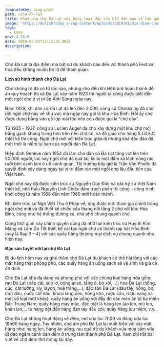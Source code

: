 ```yaml
---
templateKey: blog-post
path: /cho-da-lat
title: Khám phá chợ Đà Lạt với hàng loạt đặc sản hấp dẫn mua về làm quà
image: 'https://dulichtoday.vn/wp-content/uploads/2019/01/dia-diem-choi-dem-da-lat-cho.jpg' 
tags:
  - Love
uev: 4.18.6
date: 2019-06-21T13:12:33.962Z
description:

---
```


Chợ Đà Lạt là địa điểm mà bất cứ du khách nào đến với thành phố Festival hoa đều không muốn bỏ lỡ để tham quan. 


**Lịch sử hình thành chợ Đà Lạt**

Chợ không rõ đã có từ lúc nào, nhưng cho đến khi Hébrard hoàn thành đồ án quy hoạch thị xã Đà Lạt vào năm 1923 thì người ta cũng được biết đến một ngôi chợ ở vị trí ấp Ánh Sáng ngày nay.

Năm 1929, khi dân số Đà Lạt đã lên đến 2.000, công sứ Chassaing đã cho dời ngôi chợ này về khu vực mà ngày nay gọi là khu Hòa Bình. Hồi ấy chợ được dựng bằng ván gỗ lợp mái tôn nên còn được gọi là “chợ cây”.


Từ 1935 – 1937, công sứ Lucien Auger đã cho xây dựng một khu chợ mới bằng gạch khang trang hơn trên nền chợ cũ, và đã giao cho hãng S.I.D.E.C thiết kế thi công. Ngôi chợ mới với kiến trúc giản dị nhưng khá độc đáo đã một thời là niềm tự hào của người dân Đà Lạt.

Hiệp định Genève năm 1954 đã làm cho dân số Đà Lạt tăng vọt lên trên 50.000 người, lúc này ngôi chợ đã quá tải, lại bị một đầm xà lách cùng rác rưởi bên cạnh làm ô uế cảnh quan, Thị trưởng bấy giờ là Trần Văn Phước đã quyết định xây dựng ngay tại vị trí đầm rác một ngôi chợ lầu đầu tiên của Việt Nam.

Ngôi chợ này đã được kiến trúc sư Nguyễn Duy Đức và các kỹ sư Việt Nam thiết kế, nhà thầu Nguyễn Linh Chiếu đảm trách phần thi công – công trình khởi công từ năm 1958 đến năm 1960 mới hoàn thành.

Khi kiến trúc sư Ngô Viết Thụ ở Pháp về, ông được mời tham gia chỉnh trang ngôi chợ mới và đã thiết kế chiếc cầu thang nối tầng 2 chợ với khu Hòa Bình, cũng như hệ thống đường xá, nhà phố chung quanh chợ.

Cùng thời gian này chính quyền cũng đã nhờ hai kiến trúc sư Huỳnh Kim Mãng và Lâm Du Tốt thiết kế cải tạo ngôi chợ cũ thành rạp hát Hòa Bình (nay là Rạp 3 – 4) với các quầy hàng thương mại dịch vụ chung quanh như hiện nay.

**Đặc sản tuyệt vời tại chợ Đà Lạt**

Đi du lịch hôm nay và ghé thăm chợ Đà Lạt du khách có thể hài lòng với các mặt hàng thật phong phú, các quầy hàng ăn uống sạch sẽ vệ sinh và giá cả ổn định.

Chợ Đà Lạt khá đa dạng và phong phú với các chủng loại hàng hóa gồm: rau Đà Lạt (bắp cải, súp lơ, bông atisô, tầng ô, bó xôi,…); hoa Đà Lạt (hồng, cúc, cát tường, lily, layơn, huệ trắng,…); đặc sản Đà Lạt (dâu tây, hồng, bơ, mứt dâu, nước cốt dâu, khoai lang dẻo, hồng khô, rượu cần, rượu vang và một số loại mứt khác); quầy hàng ăn uống với đầy đủ các món ăn từ ba miền Bắc Trung Nam; quầy hàng may mặc, đặc biệt là hàng len (áo len, mũ len, khăn len,… từ hàng dệt đến hàng đan tay đều có); quầy hàng lưu niệm, v.v…

Chợ Đà Lạt không hoạt động về đêm, mở cửa lúc 7h00 và đóng cửa lúc 19h00 hàng ngày. Tuy nhiên, chợ âm phủ Đà Lạt lại xuất hiện với các mặt hàng như: hàng len, hàng ăn uống, rau quả để du khách vừa mua sắm vừa đi dạo ngắm cảnh ban đêm ở trung tâm thành phố Đà Lạt. Xem chi tiết bài viết về chợ đêm thơ mộng tại đây.